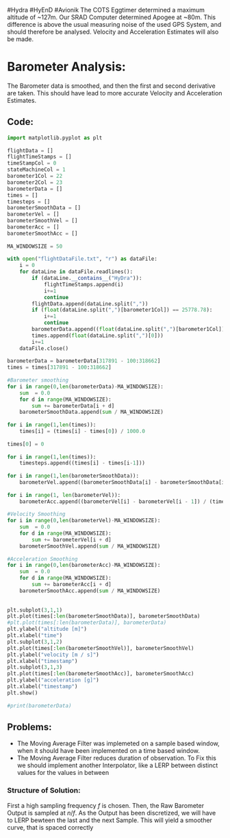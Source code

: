 
#Hydra #HyEnD #Avionik
The COTS Eggtimer determined a maximum altitude of ~127m. Our SRAD Computer determined Apogee at ~80m. This difference is above the usual measuring noise of the used GPS System, and should therefore be analysed. Velocity and Acceleration Estimates will also be made.
# Barometer Analysis:
The Barometer data is smoothed, and then the first and second derivative are taken.
This should have lead to more accurate Velocity and Acceleration Estimates.
## Code:
```python
import matplotlib.pyplot as plt  
  
flightData = []  
flightTimeStamps = []  
timeStampCol = 0  
stateMachineCol = 1  
barometer1Col = 22  
barometer2Col = 23  
barometerData = []  
times = []  
timesteps = []  
barometerSmoothData = []  
barometerVel = []  
barometerSmoothVel = []  
barometerAcc = []  
barometerSmoothAcc = []  
  
MA_WINDOWSIZE = 50  
  
with open("flightDataFile.txt", "r") as dataFile:  
    i = 0  
    for dataLine in dataFile.readlines():  
        if (dataLine.__contains__("HyDra")):  
            flightTimeStamps.append(i)  
            i+=1  
            continue  
        flightData.append(dataLine.split(","))  
        if (float(dataLine.split(",")[barometer1Col]) == 25778.78):  
            i+=1  
            continue  
        barometerData.append((float(dataLine.split(",")[barometer1Col]) + float(dataLine.split(",")[barometer2Col])) / 2.0)  
        times.append(float(dataLine.split(",")[0]))  
        i+=1  
    dataFile.close()  
  
barometerData = barometerData[317891 - 100:318662]  
times = times[317891 - 100:318662]  
  
#Barometer smoothing  
for i in range(0,len(barometerData)-MA_WINDOWSIZE):  
    sum  = 0.0  
    for d in range(MA_WINDOWSIZE):  
        sum += barometerData[i + d]  
    barometerSmoothData.append(sum / MA_WINDOWSIZE)  
  
for i in range(1,len(times)):  
    times[i] = (times[i] - times[0]) / 1000.0  
  
times[0] = 0  
  
for i in range(1,len(times)):  
    timesteps.append((times[i] - times[i-1]))  
  
for i in range(1,len(barometerSmoothData)):  
    barometerVel.append((barometerSmoothData[i] - barometerSmoothData[i - 1]) / timesteps[i])  
  
for i in range(1, len(barometerVel)):  
    barometerAcc.append((barometerVel[i] - barometerVel[i - 1]) / (timesteps[i] * 9.81))  
  
#Velocity Smoothing  
for i in range(0,len(barometerVel)-MA_WINDOWSIZE):  
    sum  = 0.0  
    for d in range(MA_WINDOWSIZE):  
        sum += barometerVel[i + d]  
    barometerSmoothVel.append(sum / MA_WINDOWSIZE)  
  
#Acceleration Smoothing  
for i in range(0,len(barometerAcc)-MA_WINDOWSIZE):  
    sum  = 0.0  
    for d in range(MA_WINDOWSIZE):  
        sum += barometerAcc[i + d]  
    barometerSmoothAcc.append(sum / MA_WINDOWSIZE)  
  
  
plt.subplot(3,1,1)  
plt.plot(times[:len(barometerSmoothData)], barometerSmoothData)  
#plt.plot(times[:len(barometerData)], barometerData)  
plt.ylabel("altitude [m]")  
plt.xlabel("time")  
plt.subplot(3,1,2)  
plt.plot(times[:len(barometerSmoothVel)], barometerSmoothVel)  
plt.ylabel("velocity [m / s]")  
plt.xlabel("timestamp")  
plt.subplot(3,1,3)  
plt.plot(times[:len(barometerSmoothAcc)], barometerSmoothAcc)  
plt.ylabel("acceleration [g]")  
plt.xlabel("timestamp")  
plt.show()  
  
#print(barometerData)
```
## Problems:
- The Moving Average Filter was implemeted on a sample based window, when it should have been implemented on a time based window. 
- The Moving Average Filter reduces duration of observation. To Fix this we should implement another Interpolator, like a LERP between distinct values for the values in between
### Structure of Solution:
First a high sampling frequency $f$ is chosen. Then, the Raw Barometer Output is sampled at $n/f$. As the Output has been discretized, we will have to LERP bewteen the last and the next Sample. This will yield a smoother curve, that is spaced correctly


